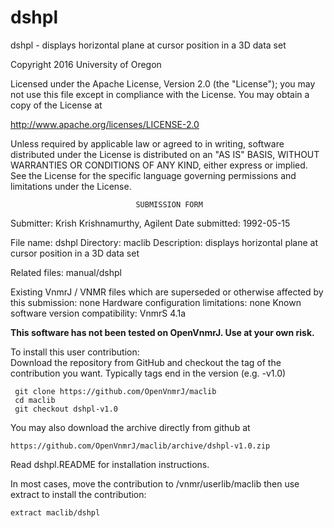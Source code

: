 # dshpl
 dshpl - displays horizontal plane at cursor position in a 3D data set

 Copyright 2016 University of Oregon

 Licensed under the Apache License, Version 2.0 (the "License");
 you may not use this file except in compliance with the License.
 You may obtain a copy of the License at

   http://www.apache.org/licenses/LICENSE-2.0

 Unless required by applicable law or agreed to in writing, software
 distributed under the License is distributed on an "AS IS" BASIS,
 WITHOUT WARRANTIES OR CONDITIONS OF ANY KIND, either express or implied.
 See the License for the specific language governing permissions and
 limitations under the License.

                                SUBMISSION FORM

Submitter:      Krish Krishnamurthy, Agilent
Date submitted: 1992-05-15

File name:      dshpl
Directory:      maclib
Description:    displays horizontal plane at cursor position in a 3D data set

Related files:  manual/dshpl

Existing VnmrJ / VNMR files which are superseded or
otherwise affected by this submission:  none
Hardware configuration limitations:     none
Known software version compatibility:   VnmrS 4.1a

**This software has not been tested on OpenVnmrJ. Use at your own risk.**

To install this user contribution:  
Download the repository from GitHub and checkout the tag of the contribution you want.
Typically tags end in the version (e.g. -v1.0)

     git clone https://github.com/OpenVnmrJ/maclib  
     cd maclib  
     git checkout dshpl-v1.0


You may also download the archive directly from github at

    https://github.com/OpenVnmrJ/maclib/archive/dshpl-v1.0.zip

Read dshpl.README for installation instructions.

In most cases, move the contribution to /vnmr/userlib/maclib 
then use extract to install the contribution:  

    extract maclib/dshpl
